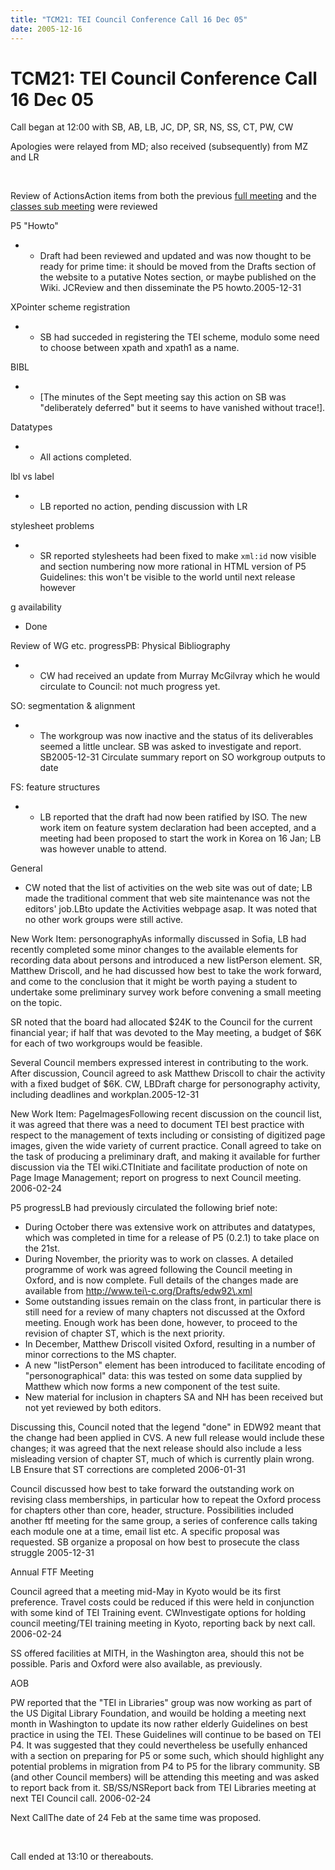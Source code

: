 ```yaml
---
title: "TCM21: TEI Council Conference Call 16 Dec 05"
date: 2005-12-16
---
```

# TCM21: TEI Council Conference Call 16 Dec 05




 
 Call began at 12:00 with SB, AB, LB, JC, DP, SR, NS, SS, CT, PW,
 CW
 
 Apologies were relayed from MD; also received (subsequently) from MZ and LR
 
 
  
 
 Review of ActionsAction items from both the previous [full meeting](https://www.tei-c.org/activities/council/meetings/tcm19-tei-council-conference-call/) and the [classes sub meeting](https://www.tei-c.org/activities/council/meetings/notes-from-tei-meeting-on-element-classes/)
 were reviewed
 
 P5 "Howto"
* + Draft had been reviewed and
	 updated and was now thought to be ready for
	 prime time: it should be moved from the Drafts section of
	 the website to a putative Notes section, or maybe
	 published on the Wiki. JCReview
	 and then disseminate the P5 howto.2005\-12\-31


XPointer scheme registration
* + SB had
	 succeded in registering the TEI scheme, modulo some need
	 to choose between xpath and
	 xpath1 as a name.


BIBL
* + \[The minutes of the Sept meeting
	 say this action on SB was "deliberately deferred" but it
	 seems to have vanished without trace!].


Datatypes
* + All actions
	 completed.


lbl vs label
* + LB reported no action, pending
	 discussion with LR


stylesheet problems
* + SR reported stylesheets had
	 been fixed to make
	 `xml:id` now visible and section numbering now more
	 rational in HTML version of P5 Guidelines: this won't be visible to
	 the world until next release however


g availability
* Done



Review of WG etc. progressPB: Physical Bibliography
* + CW had received an update from Murray McGilvray which he would
	 circulate to Council: not much progress yet.


SO: segmentation \& alignment
* + The workgroup was now inactive and
	 the status of its deliverables seemed a little unclear. SB
	 was asked to investigate and report. SB2005\-12\-31
	 Circulate summary report on SO workgroup outputs to date


FS: feature structures
* + LB reported that the draft had now been ratified by
	 ISO. The new work item on feature system declaration had
	 been accepted, and a meeting had been proposed to start the
	 work in Korea on 16 Jan; LB was however unable to attend.


General
* CW noted that the list of activities on
 the web site was out of date; LB made the traditional comment that web
 site maintenance was not the editors' job.LBto update the Activities
 webpage asap. It was noted that no other work groups were still
 active.



New Work Item: personographyAs informally discussed in Sofia, LB had recently completed
 some minor changes to the
 available elements for recording data about persons and
 introduced a new listPerson element. SR, Matthew
 Driscoll, and he had discussed how best to take the work
 forward, and come to the conclusion that it might be worth
 paying a student to undertake some preliminary survey work
 before convening a small meeting on the topic.
 
 SR noted that the board had allocated $24K to the Council for the
 current financial year; if half that was devoted to the May meeting, a
 budget of $6K for each of two workgroups would be feasible.
 
 Several Council members expressed interest in contributing to the
 work. After discussion, Council agreed to ask Matthew Driscoll to
 chair the activity with a fixed budget of $6K. CW, LBDraft charge for personography
 activity, including deadlines and workplan.2005\-12\-31
 
 
New Work Item: PageImagesFollowing recent discussion on the council list, it was agreed
 that
 there was a need to document TEI best practice with respect to the
 management of texts including or consisting of digitized page images,
 given the wide variety of current practice. Conall agreed to take on
 the task of producing a preliminary draft, and making it available for
 further discussion via the TEI wiki.CTInitiate and facilitate production of
 note on Page Image Management; report on progress to next Council
 meeting. 2006\-02\-24
 
 
P5 progressLB had previously circulated the following brief note:
 
 * During October there was extensive
 work on attributes and datatypes, which was completed in time
 for a release of P5 (0\.2\.1\) to take place on the 21st.
* During November, the priority was to work on classes. A
 detailed programme of work was agreed following the Council meeting in
 Oxford, and is now complete. Full details of the changes made are
 available from http://www.tei\-c.org/Drafts/edw92\.xml
* Some outstanding issues remain on the class front, in particular there is still need
 for a review of many chapters not discussed at the Oxford meeting. Enough work has
 been done, however, to proceed to the revision of chapter ST, which is the next priority.
* In December, Matthew Driscoll visited Oxford, resulting in a number of minor corrections
 to the MS chapter.
* A new "listPerson" element has been introduced to facilitate encoding of "personographical"
 data: this was tested on some data supplied by Matthew which now forms a new component
 of the test suite.
* New material for inclusion in chapters SA and NH has been received but not yet reviewed
 by both editors.


 Discussing this, Council noted that the legend "done" in EDW92
 meant that the change had been applied in CVS. A new full release
 would include these changes; it was agreed that the next release
 should also include a less misleading version of chapter ST, much of
 which is currently plain wrong. LB
 Ensure that ST corrections are completed
 2006\-01\-31
 
 Council discussed how best to take forward the outstanding work on
 revising class memberships, in particular how to repeat the Oxford
 process for chapters other than core, header, structure. Possibilities
 included another ftf meeting for the same group, a series of
 conference calls taking each module one at a time, email list etc. A
 specific proposal was requested. SB
 organize a proposal on how best to prosecute the class struggle 2005\-12\-31
 
 

 
 Annual FTF Meeting
 
 Council agreed that a meeting mid\-May in Kyoto would be
 its first preference. Travel costs could be reduced if this
 were held in conjunction with some kind of TEI Training
 event. CWInvestigate
 options for holding council meeting/TEI training meeting in
 Kyoto, reporting back by next call. 2006\-02\-24
 
 SS offered facilities at MITH, in the Washington area, should this
 not be possible. Paris and Oxford were also available, as
 previously.
 
 

 
 AOB
 
 PW reported that the "TEI in Libraries" group was now working as
 part of the US Digital Library Foundation, and wouild be holding a
 meeting next month in Washington to update its now rather elderly
 Guidelines on best practice in using the TEI. These Guidelines will
 continue to be based on TEI P4\. It was suggested that they could
 nevertheless be usefully enhanced with a section on preparing for
 P5 or some such, which should highlight any potential problems in
 migration from P4 to P5 for the library community. SB (and other
 Council members) will be
 attending this meeting and was asked to report back from it. SB/SS/NSReport back from TEI Libraries
 meeting at next TEI Council call. 2006\-02\-24
 
 
Next CallThe date of 24 Feb at the same time was proposed.
 
 
  
 
 
 
 Call ended at 13:10 or thereabouts.
 
 
  
